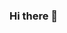 ### Hi there 👋

<!--
**sevdeakyildiz/sevdeakyildiz** is a ✨ _special_ ✨ repository because its `README.md` (this file) appears on your GitHub profile.

Here are some ideas to get you started:

- 🔭 I’m currently working on ...
- 🌱 I’m currently learning python and c#
- 👯 I’m looking to collaborate on ...
- 🤔 I’m looking for help with ...
- 💬 Ask me about [linkedln](http://linkedin.com/in/sevde-akyildiz-0873851b8) and [instagram](https://instagram.com/sevdeakyildiiz?igshid=YmMyMTA2M2Y=)
- 📫 How to reach me: ...
- 😄 Pronouns: ...
- ⚡ Fun fact: ...
-->

